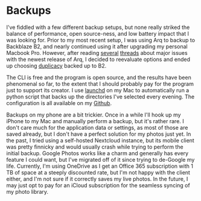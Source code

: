# Backups

I've fiddled with a few different backup setups, but none really striked the balance of performance, open source-ness, and low battery impact that I was looking for. Prior to my most recent setup, I was using Arq to backup to Backblaze B2, and nearly continued using it after upgrading my personal Macbook Pro. However, after reading [several](https://www.reddit.com/r/Arqbackup/comments/fxt2j3/arq_6_help_needed_i_honestly_have_no_idea_what_to/) [threads](https://www.reddit.com/r/ArqBackup_Community/comments/gk0eym/arq_6_restore_testing_not_real_good/) about major issues with the newest release of Arq, I decided to reevaluate options and ended up choosing [duplicacy](https://github.com/gilbertchen/duplicacy) backed up to B2. 

The CLI is free and the program is open source, and the results have been phenomenal so far, to the extent that I should probably pay for the program just to support its creator. I use [launchd](https://www.launchd.info/) on my Mac to automatically run a python script that backs up the directories I've selected every evening. The configuration is all available on my [Github](https://github.com/lazyIoad/dotfiles/tree/master/backup).

Backups on my phone are a bit trickier. Once in a while I'll hook up my iPhone to my Mac and manually perform a backup, but it's rather rare. I don't care much for the application data or settings, as most of those are saved already, but I don't have a perfect solution for my photos just yet. In the past, I tried using a self-hosted Nextcloud instance, but its mobile client was pretty finnicky and would usually crash while trying to perform the initial backup. Google Photos works like a charm and generally has every feature I could want, but I've migrated off of it since trying to de-Google my life. Currently, I'm using OneDrive as I get an Office 365 subscription with 1 TB of space at a steeply discounted rate, but I'm not happy with the client either, and I'm not sure if it correctly saves my live photos. In the future, I may just opt to pay for an iCloud subscription for the seamless syncing of my photo library.

